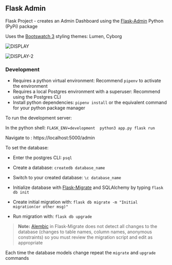 ## Flask Admin

Flask Project - creates an Admin Dashboard using the [Flask-Admin](https://flask-admin.readthedocs.io/en/latest/introduction/#getting-started) Python (PyPi) package

Uses the [Bootswatch 3](https://bootswatch.com/3/default) styling themes: Lumen, Cyborg

![DISPLAY](https://user-images.githubusercontent.com/57027705/172066130-63a98317-71bc-4e37-81bc-f341554f3fd5.JPG)

![DISPLAY-2](https://user-images.githubusercontent.com/57027705/173208196-0a9df5a5-1e09-4ad3-baff-e7cb468d4846.JPG)


### Development

- Requires a python virtual environment: Recommend `pipenv` to activate the environment
- Requires a local Postgres environment with a superuser: Recommend using the Postgres CLI
- Install python dependencies: `pipenv install` or the equivalent command for your python package manager

To run the development server: 

In the python shell: `FLASK_ENV=development  python3 app.py flask run`

Navigate to : https://localhost:5000/admin

To set the database:

- Enter the postgres CLI: `psql`

- Create a database:
`createdb database_name` 

- Switch to your created database:
`\c database_name`

- Initialize database with [Flask-Migrate](https://flask-migrate.readthedocs.io/en/latest/index.html) and SQLAlchemy by typing `flask db init` 

- Create initial migration with:
`flask db migrate -m "Initial migration(or other msg)"`

- Run migration with:
`flask db upgrade`

> **Note:** [Alembic]() in Flask-Migrate does not detect all changes to the database (changes to table names, column names, anonymous constraints) so you must review the migration script and edit as appropriate

Each time the database models change repeat the `migrate` and `upgrade` commands
